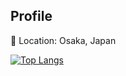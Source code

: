 ## Profile

📍 Location: Osaka, Japan

[![Top Langs](https://github-readme-stats.vercel.app/api/top-langs/?username=takeshiemoto&theme=dark)](https://github.com/anuraghazra/github-readme-stats)
